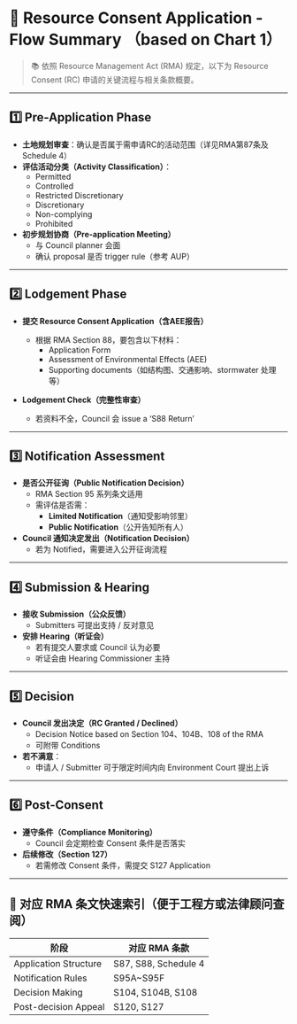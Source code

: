 # 📄 Resource Consent Application - Flow Summary （based on Chart 1）

> 📚 依照 Resource Management Act (RMA) 规定，以下为 Resource Consent (RC) 申请的关键流程与相关条款概要。

---

## 1️⃣ Pre-Application Phase

- **土地规划审查**：确认是否属于需申请RC的活动范围（详见RMA第87条及Schedule 4）
- **评估活动分类（Activity Classification）**：
  - Permitted
  - Controlled
  - Restricted Discretionary
  - Discretionary
  - Non-complying
  - Prohibited
- **初步规划协商（Pre-application Meeting）**
  - 与 Council planner 会面
  - 确认 proposal 是否 trigger rule（参考 AUP）

---

## 2️⃣ Lodgement Phase

- **提交 Resource Consent Application（含AEE报告）**
  - 根据 RMA Section 88，要包含以下材料：
    - Application Form
    - Assessment of Environmental Effects (AEE)
    - Supporting documents（如结构图、交通影响、stormwater 处理等）

- **Lodgement Check（完整性审查）**
  - 若资料不全，Council 会 issue a ‘S88 Return’

---

## 3️⃣ Notification Assessment

- **是否公开征询（Public Notification Decision）**
  - RMA Section 95 系列条文适用
  - 需评估是否需：
    - **Limited Notification**（通知受影响邻里）
    - **Public Notification**（公开告知所有人）
- **Council 通知决定发出（Notification Decision）**
  - 若为 Notified，需要进入公开征询流程

---

## 4️⃣ Submission & Hearing

- **接收 Submission（公众反馈）**
  - Submitters 可提出支持 / 反对意见
- **安排 Hearing（听证会）**
  - 若有提交人要求或 Council 认为必要
  - 听证会由 Hearing Commissioner 主持

---

## 5️⃣ Decision

- **Council 发出决定（RC Granted / Declined）**
  - Decision Notice based on Section 104、104B、108 of the RMA
  - 可附带 Conditions
- **若不满意**：
  - 申请人 / Submitter 可于限定时间内向 Environment Court 提出上诉

---

## 6️⃣ Post-Consent

- **遵守条件（Compliance Monitoring）**
  - Council 会定期检查 Consent 条件是否落实
- **后续修改（Section 127）**
  - 若需修改 Consent 条件，需提交 S127 Application

---

## 🧩 对应 RMA 条文快速索引（便于工程方或法律顾问查阅）

| 阶段 | 对应 RMA 条款 |
|------|----------------|
| Application Structure | S87, S88, Schedule 4 |
| Notification Rules    | S95A~S95F             |
| Decision Making       | S104, S104B, S108     |
| Post-decision Appeal  | S120, S127            |

